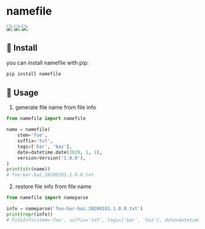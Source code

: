 # namefile

[![](https://readthedocs.org/projects/docs/badge/)](https://namefile.readthedocs.io/) ![](https://img.shields.io/badge/python-3.8%20%7C%203.9%20%7C%203.10-blue) ![](https://img.shields.io/pypi/v/namefile)

## 💾 Install

you can install namefile with pip:

```bash
pip install namefile
```

## 👋 Usage

1. generate file name from file info

```python
from namefile import namefile

name = namefile(
    stem='foo',
    suffix='txt',
    tags=['bar', 'baz'],
    date=datetime.date(2020, 1, 1),
    version=Version('1.0.0'),
)
print(str(name))
# foo-bar-baz.20200101.1.0.0.txt
```

2. restore file info from file name

```python
from namefile import nameparse

info = nameparse('foo-bar-baz.20200101.1.0.0.txt')
print(repr(info))
# FileInfo(stem='foo', suffix='txt', tags=['bar', 'baz'], date=datetime.date(2020, 1, 1), version=<Version('1.0.0')>)
```
